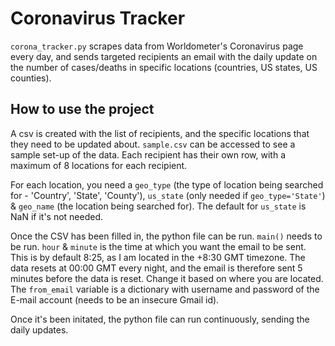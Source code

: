 # Coronavirus Tracker
<code>corona_tracker.py</code> scrapes data from Worldometer's Coronavirus page every day, and sends targeted recipients an email with the daily update on the number of cases/deaths in specific locations (countries, US states, US counties).

## How to use the project
A csv is created with the list of recipients, and the specific locations that they need to be updated about. <code>sample.csv</code> can be accessed to see a sample set-up of the data. Each recipient has their own row, with a maximum of 8 locations for each recipient.

For each location, you need a <code>geo_type</code> (the type of location being searched for - 'Country', 'State', 'County'), <code>us_state</code> (only needed if <code>geo_type='State'</code>) & <code>geo_name</code> (the location being searched for). The default for <code>us_state</code> is NaN if it's not needed. 

Once the CSV has been filled in, the python file can be run. <code>main()</code> needs to be run. <code>hour</code> & <code>minute</code> is the time at which you want the email to be sent. This is by default 8:25, as I am located in the +8:30 GMT timezone. The data resets at 00:00 GMT every night, and the email is therefore sent 5 minutes before the data is reset. Change it based on where you are located. The <code>from_email</code> variable is a dictionary with username and password of the E-mail account (needs to be an insecure Gmail id). 

Once it's been initated, the python file can run continuously, sending the daily updates. 
